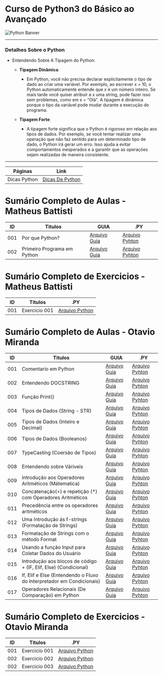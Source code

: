 # Curso de Python3 do Básico ao Avançado

<img src="https://learn.temporal.io/assets/images/banner_python-0d345d125b6892840c54f7e1460c8a5a.png" alt="Python Banner">

--- 

### Detalhes Sobre o Python

- Entendendo Sobre A Tipagem do Python:

    - __Tipagem Dinâmica__:

        - Em Python, você não precisa declarar explicitamente o tipo de dado ao criar uma variável. Por exemplo, ao
          escrever x = 10, o Python automaticamente entende que x é um número inteiro. Se mais tarde você quiser
          atribuir a x uma string, pode fazer isso sem problemas, como em x = "Olá". A tipagem é dinâmica porque o tipo
          da variável pode mudar durante a execução do programa.

    - __Tipagem Forte__:

        - A tipagem forte significa que o Python é rigoroso em relação aos tipos de dados. Por exemplo, se você tentar
          realizar uma operação que não faz sentido para um determinado tipo de dado, o Python irá gerar um erro. Isso
          ajuda a evitar comportamentos inesperados e a garantir que as operações sejam realizadas de maneira
          consistente.

---

| Páginas      | Link                                  |
| ------------ | ------------------------------------- |
| Dicas Python | [Dicas De Python](py.DICAS/README.md) |


# Sumário Completo de Aulas - Matheus Battisti
| ID  | Titulos                     | GUIA             | .PY                                                                       |
| --- | --------------------------- | ---------------- | ------------------------------------------------------------------------- |
| 001 | Por que Python?             | [Arquivo Guia]() | [Arquivo Pyhton](py.AULAS/MatheusBattisti.Aulas/aula.001/introducao.yaml) |
| 002 | Primeiro Programa em Python | [Arquivo Guia]() | [Arquivo Pyhton](py.AULAS/MatheusBattisti.Aulas/aula002/main.py)          |

# Sumário Completo de Exercicios - Matheus Battisti

| ID  | Titulos       | .PY                |
| --- | ------------- | ------------------ |
| 001 | Exercicio 001 | [Arquivo Python]() |


# Sumário Completo de Aulas - Otavio Miranda

| ID  | Titulos                                                               | GUIA                                                              | .PY                                                                   |
| --- | --------------------------------------------------------------------- | ----------------------------------------------------------------- | --------------------------------------------------------------------- |
| 001 | Comentario em Python                                                  | [Arquivo Guia](./py.AULAS/OtavioMiranda.Aulas/aula.001/README.md) | [Arquivo Pyhton](./py.AULAS/OtavioMiranda.Aulas/aula.001/main.py)     |
| 002 | Entendendo DOCSTRING                                                  | [Arquivo Guia](./py.AULAS/OtavioMiranda.Aulas/aula.002/README.md) | [Arquivo Pyhton](./py.AULAS/OtavioMiranda.Aulas/aula.002/main.py)     |
| 003 | Função Print()                                                        | [Arquivo Guia](./py.AULAS/aula.003/README.md)                     | [Arquivo Pyhton](./py.AULAS/OtavioMiranda.Aulas/aula.003/main.py)     |
| 004 | Tipos de Dados (String - STR)                                         | [Arquivo Guia](./py.AULAS/OtavioMiranda.Aulas/aula.004/README.md) | [Arquivo Pyhton](./py.AULAS/OtavioMiranda.Aulas/aula.004/main.py)     |
| 005 | Tipos de Dados (Inteiro e Decimal)                                    | [Arquivo Guia](./py.AULAS/OtavioMiranda.Aulas/aula.005/README.md) | [Arquivo Pyhton](./py.AULAS/OtavioMiranda.Aulas/aula.005/main.py)     |
| 006 | Tipos de Dados (Booleanos)                                            | [Arquivo Guia](./py.AULAS/OtavioMiranda.Aulas/aula.006/README.md) | [Arquivo Pyhton](./py.AULAS/OtavioMiranda.Aulas/aula.006/main.py)     |
| 007 | TypeCasting (Coersão de Tipos)                                        | [Arquivo Guia](./py.AULAS/OtavioMiranda.Aulas/aula.007/README.md) | [Arquivo Pyhton](./py.AULAS/OtavioMiranda.Aulas/aula.007/main.py)     |
| 008 | Entendendo sobre Váriveis                                             | [Arquivo Guia](./py.AULAS/OtavioMiranda.Aulas/aula.008/README.md) | [Arquivo Pyhton](./py.AULAS/OtavioMiranda.Aulas/aula.008/main.py)     |
| 009 | Introdução aos Operadores Aritméticos (Mátematica)                    | [Arquivo Guia](./py.AULAS/OtavioMiranda.Aulas/aula.009/README.md) | [Arquivo Pyhton](./py.AULAS/OtavioMiranda.Aulas/aula.009/main.py)     |
| 010 | Concatenação(+) e repetição (*) com Operadores Aritméticos            | [Arquivo Guia](./py.AULAS/OtavioMiranda.Aulas/aula.010/README.md) | [Arquivo Pyhton](./py.AULAS/OtavioMiranda.Aulas/aula.010/main.py)     |
| 011 | Precedência entre os operadores aritméticos                           | [Arquivo Guia](./py.AULAS/OtavioMiranda.Aulas/aula.011/README.md) | [Arquivo Pyhton](./py.AULAS/OtavioMiranda.Aulas/aula.011/main.py)     |
| 012 | Uma Introdução ás f-strings (Formatação de Strings)                   | [Arquivo Guia](#)                                                 | [Arquivo Pyhton](./py.AULAS/OtavioMiranda.Aulas/aula.012/main.py)     |
| 013 | Formatação de Strings com o método Format                             | [Arquivo Guia](#)                                                 | [Arquivo Pyhton](./py.AULAS/OtavioMiranda.Aulas/aula.013/main.py)     |
| 014 | Usando a função Input para Coletar Dados do Usuário                   | [Arquivo Guia](#)                                                 | [Arquivo Pyhton](./py.AULAS/OtavioMiranda.Aulas/aula.014/main.py)     |
| 015 | Introdução aos blocos de código + (IF, Elif, Else) (Condicional)      | [Arquivo Guia](#)                                                 | [Arquivo Pyhton](./py.AULAS/OtavioMiranda.Aulas/aula.015/main.py)     |
| 016 | If, Elif e Else (Entendendo o Fluxo do Interpretador em Condicionais) | [Arquivo Guia](#)                                                 | [Arquivo Pyhton](./py.AULAS/OtavioMiranda.Aulas/aula.016/main.py)     |
| 017 | Operadores Relacionais (De Comparação) em Python                      | [Arquivo Guia](#)                                                 | [Arquivo Pyhton](./py.AULAS/OtavioMiranda.Aulas/aula.017/**main**.py) |


# Sumário Completo de Exercicios - Otavio Miranda

| ID  | Titulos       | .PY                                                       |
| --- | ------------- | --------------------------------------------------------- |
| 001 | Exercicio 001 | [Arquivo Python](./py.EX/OtavioMiranda.EX/ex.001/main.py) |
| 002 | Exercicio 002 | [Arquivo Python](./py.EX/OtavioMiranda.EX/ex.002/main.py) |
| 002 | Exercicio 003 | [Arquivo Python](./py.EX/OtavioMiranda.EX/ex.003/main.py) |
